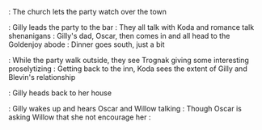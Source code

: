 : The church lets the party watch over the town

: Gilly leads the party to the bar 
	: They all talk with Koda and romance talk shenanigans
: Gilly's dad, Oscar, then comes in and all head to the Goldenjoy abode
	: Dinner goes south, just a bit

: While the party walk outside, they see Trognak giving some interesting proselytizing
	: Getting back to the inn, Koda sees the extent of Gilly and Blevin's relationship

: Gilly heads back to her house


: Gilly wakes up and hears Oscar and Willow talking
	: Though Oscar is asking Willow that she not encourage her
	: 

